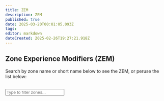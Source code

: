 ```yaml
---
title: ZEM
description: ZEM
published: true
date: 2025-03-20T00:01:05.093Z
tags: 
editor: markdown
dateCreated: 2025-02-26T19:27:21.918Z
---
```


<div class="zones-page">
  <h2>Zone Experience Modifiers (ZEM)</h2>
  <p>Search by zone name or short name below to see the ZEM, or peruse the list below:</p><br>

  <input type="text" id="zonesSearchInput" placeholder="Type to filter zones..." />

  <!-- Container where our script will dynamically add zone cards -->
  <div id="zonesContainer"></div>
</div>

